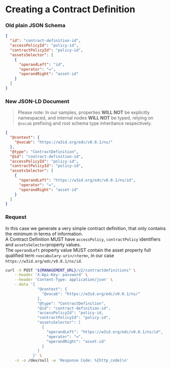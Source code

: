 # Creating a Contract Definition

### Old plain JSON Schema

```json
{
  "id": "contract-definition-id",
  "accessPolicyId": "policy-id",
  "contractPolicyId": "policy-id",
  "assetsSelector": [
    {
      "operandLeft": "id",
      "operator": "=",
      "operandRight": "asset-id"
    }
  ]
}
```

### New JSON-LD Document

> Please note: In our samples, properties **WILL NOT** be explicitly namespaced, and internal nodes **WILL NOT** be typed, relying on `@vocab` prefixing and root schema type inheritance respectively.


```json
{
  "@context": {
    "@vocab": "https://w3id.org/edc/v0.0.1/ns/"
  },
  "@type": "ContractDefinition",
  "@id": "contract-definition-id",
  "accessPolicyId": "policy-id",
  "contractPolicyId": "policy-id",
  "assetsSelector": [
    {
      "operandLeft": "https://w3id.org/edc/v0.0.1/ns/id",
      "operator": "=",
      "operandRight": "asset-id"
    }
  ]
}
```

### Request
In this case we generate a very simple contract definition, that only contains the minimum in terms of information.<br>
A Contract Definition MUST have `accessPolicy`, `contractPolicy` identifiers and `assetsSelector`property values.<br>
The `operandLeft` property value MUST contain the asset property full qualified term `<vocabulary-uri>/<term>`, in our case `https://w3id.org/edc/v0.0.1/ns/id`.

```bash
curl -X POST "${MANAGEMENT_URL}/v2/contractdefinitions" \
    --header 'X-Api-Key: password' \
    --header 'Content-Type: application/json' \
    --data '{
              "@context": {
                "@vocab": "https://w3id.org/edc/v0.0.1/ns/"
              },
              "@type": "ContractDefinition",
              "@id": "contract-definition-id",
              "accessPolicyId": "policy-id,
              "contractPolicyId": "policy-id",
              "assetsSelector": [
                {
                  "operandLeft": "https://w3id.org/edc/v0.0.1/ns/id",
                  "operator": "=",
                  "operandRight": "asset-id"
                }
              ]
            }' \
    -s -o /dev/null -w 'Response Code: %{http_code}\n'
```